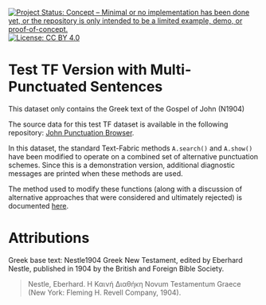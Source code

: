 [![Project Status: Concept – Minimal or no implementation has been done yet, or the repository is only intended to be a limited example, demo, or proof-of-concept.](https://www.repostatus.org/badges/latest/concept.svg)](https://www.repostatus.org/#concept) [![License: CC BY 4.0](https://img.shields.io/badge/License-CC_BY%204.0-lightgrey.svg)](https://creativecommons.org/licenses/by/4.0/)

# Test TF Version with Multi-Punctuated Sentences 

This dataset only contains the Greek text of the Gospel of John (N1904)

The source data for this test TF dataset is available in the following repository: [John Punctuation Browser](https://tonyjurg.github.io/John-punctuation-browser/).

In this dataset, the standard Text-Fabric methods `A.search()` and `A.show()` have been modified to operate on a combined set of alternative punctuation schemes. Since this is a demonstration version, additional diagnostic messages are printed when these methods are used.

The method used to modify these functions (along with a discussion of alternative approaches that were considered and ultimately rejected) is documented [here](https://github.com/tonyjurg/TF_function_replace_demo).

# Attributions

Greek base text: Nestle1904 Greek New Testament, edited by Eberhard Nestle, published in 1904 by the British and Foreign Bible Society.
> Nestle, Eberhard. Η Καινή Διαθήκη Novum Testamentum Graece (New York: Fleming H. Revell Company, 1904).
